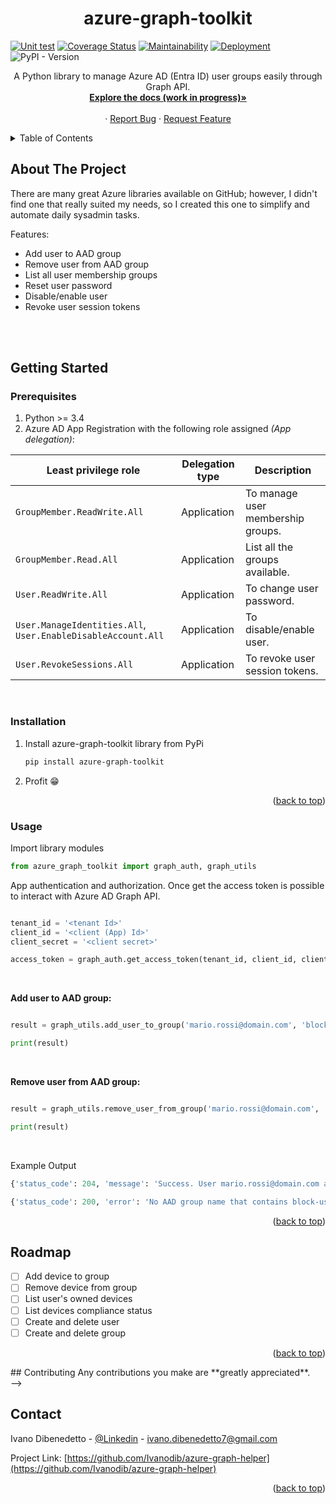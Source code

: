 <!--<div align="center">
  <a href="https://github.com/othneildrew/Best-README-Template">
     <img src="images/logo.png" alt="Logo" width="80" height="80">
  </a>-->

  <h1 align="center">azure-graph-toolkit</h1>

[![Unit test](https://github.com/Ivanodib/azure-graph-toolkit/actions/workflows/unittest-pipeline.yml/badge.svg)](https://github.com/Ivanodib/azure-graph-toolkit/actions/workflows/unittest-pipeline.yml) [![Coverage Status](https://coveralls.io/repos/github/Ivanodib/azure-graph-toolkit/badge.svg)](https://coveralls.io/github/Ivanodib/azure-graph-toolkit)  [![Maintainability](https://api.codeclimate.com/v1/badges/1936009e913846781090/maintainability)](https://codeclimate.com/github/Ivanodib/azure-graph-toolkit/maintainability)  [![Deployment](https://github.com/Ivanodib/azure-graph-toolkit/actions/workflows/deployment-pipeline.yml/badge.svg)](https://github.com/Ivanodib/azure-graph-toolkit/actions/workflows/deployment-pipeline.yml) ![PyPI - Version](https://img.shields.io/pypi/v/azure-graph-toolkit) 




  <p align="center">
    A Python library to manage Azure AD (Entra ID) user groups easily through Graph API.
    <br />
    <a href=https://github.com/Ivanodib/azure-graph-toolkit><strong>Explore the docs (work in progress)»</strong></a>
    <br />
    <br />
    ·
    <a href="https://github.com/Ivanodib/azure-graph-toolkit/issues">Report Bug</a>
    ·
    <a href="https://github.com/Ivanodib/azure-graph-toolkit/issues">Request Feature</a>
  </p>
</div>



<!-- TABLE OF CONTENTS -->
<details>
  <summary>Table of Contents</summary>
  <ol>
    <li>
      <a href="#about-the-project">About The Project</a>
      <ul>
        <li><a href="#built-with">Built With</a></li>
      </ul>
    </li>
    <li>
      <a href="#getting-started">Getting Started</a>
      <ul>
        <li><a href="#prerequisites">Prerequisites</a></li>
        <li><a href="#installation">Installation</a></li>
      </ul>
    </li>
    <li><a href="#usage">Usage</a></li>
    <li><a href="#roadmap">Roadmap</a></li>
    <li><a href="#contributing">Contributing</a></li>
    <li><a href="#license">License</a></li>
    <li><a href="#contact">Contact</a></li>
    <li><a href="#acknowledgments">Acknowledgments</a></li>
  </ol>
</details>



<!-- ABOUT THE PROJECT -->
## About The Project
There are many great Azure libraries available on GitHub; however, I didn't find one that really suited my needs, so I created this one to simplify and automate daily sysadmin tasks.

Features:
* Add user to AAD group
* Remove user from AAD group
* List all user membership groups
* Reset user password
* Disable/enable user
* Revoke user session tokens

<!-- Here's why:
* Automate Sysadmin daily task
* Get user and groups informations. -->

<br>
<br>


<!-- GETTING STARTED -->
## Getting Started


### Prerequisites

1. Python >= 3.4
2. Azure AD App Registration with the following role assigned *(App delegation)*:


| Least privilege role | Delegation type | Description |
| --- | --- | --- |
| `GroupMember.ReadWrite.All` | Application | To manage user membership groups. |
| `GroupMember.Read.All` | Application | List all the groups available. |
| `User.ReadWrite.All` | Application | To change user password. |
| `User.ManageIdentities.All`, `User.EnableDisableAccount.All` | Application | To disable/enable user. |
| `User.RevokeSessions.All` | Application | To revoke user session tokens. |

<br>

### Installation

1. Install azure-graph-toolkit library from PyPi 
   ```sh
   pip install azure-graph-toolkit
    ```
2. Profit 😁

<p align="right">(<a href="#readme-top">back to top</a>)</p>



<!-- USAGE EXAMPLES -->
### Usage

Import library modules

```python
from azure_graph_toolkit import graph_auth, graph_utils
   ```

App authentication and authorization. Once get the access token is possible to interact with Azure AD Graph API.
```python

tenant_id = '<tenant Id>'
client_id = '<client (App) Id>'
client_secret = '<client secret>'

access_token = graph_auth.get_access_token(tenant_id, client_id, client_secret)
   ```

<br>


**Add user to AAD group:**
```python

result = graph_utils.add_user_to_group('mario.rossi@domain.com', 'block-usb-group', access_token)

print(result)


 ```

<br>

 **Remove user from AAD group:**
```python

result = graph_utils.remove_user_from_group('mario.rossi@domain.com', 'block-usb-group', access_token)

print(result)
 ```
 <br>



  Example Output
 ```python
 {'status_code': 204, 'message': 'Success. User mario.rossi@domain.com added to AAD group block-usb-group.'}
 
 ```
 ```python
 {'status_code': 200, 'error': 'No AAD group name that contains block-usb-group found. Try another name.'}
 ```


<!--_For more examples, please refer to the [Documentation](https://example.com)_ -->

<p align="right">(<a href="#readme-top">back to top</a>)</p>



<!-- ROADMAP -->
## Roadmap

- [ ] Add device to group
- [ ] Remove device from group
- [ ] List user's owned devices
- [ ] List devices compliance status
- [ ] Create and delete user
- [ ] Create and delete group

<!-- See the [open issues](https://github.com/othneildrew/Best-README-Template/issues) for a full list of proposed features (and known issues). -->

<p align="right">(<a href="#readme-top">back to top</a>)</p>


<!-- CONTRIBUTING -->
<!-->
## Contributing
Any contributions you make are **greatly appreciated**.

<br>
-->


<!-- CONTACT -->
## Contact
Ivano Dibenedetto - [@Linkedin](https://www.linkedin.com/in/ivano-dibenedetto-b526ab188/) - ivano.dibenedetto7@gmail.com

Project Link: [https://github.com/Ivanodib/azure-graph-helper](https://github.com/Ivanodib/azure-graph-helper)

<p align="right">(<a href="#readme-top">back to top</a>)</p>
